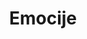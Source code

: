 ---
id: emocije
title: "Emocije"
desc: "O prijatnim i neprijatnim emocijama, njihovom poreklu i ulozi u našem svakodnevnom funkcionisanju."
nav: true
---